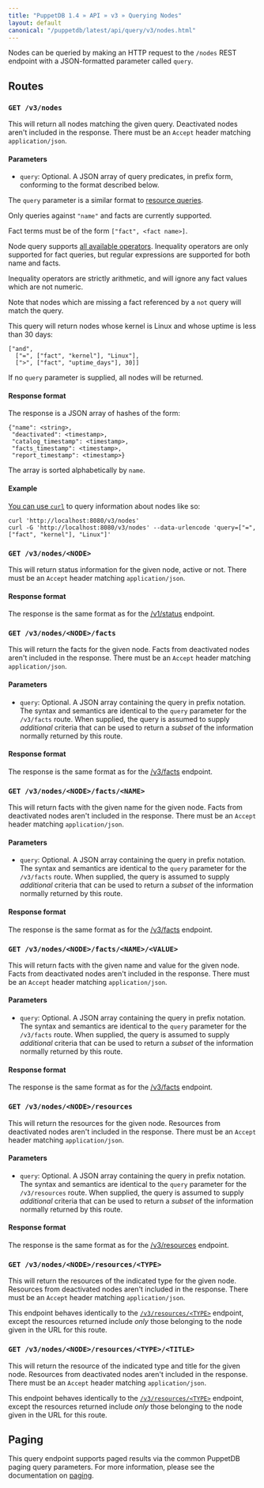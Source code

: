 ```yaml
---
title: "PuppetDB 1.4 » API » v3 » Querying Nodes"
layout: default
canonical: "/puppetdb/latest/api/query/v3/nodes.html"
---
```


[resource]: ./resources.html
[curl]: ../curl.html#using-curl-from-localhost-non-sslhttp
[paging]: ./paging.html

Nodes can be queried by making an HTTP request to the `/nodes` REST
endpoint with a JSON-formatted parameter called `query`.


## Routes

### `GET /v3/nodes`

This will return all nodes matching the given query. Deactivated nodes
aren't included in the response. There must be an `Accept` header matching
`application/json`.

#### Parameters

* `query`: Optional. A JSON array of query predicates, in prefix form,
  conforming to the format described below.

The `query` parameter is a similar format to [resource queries][resource].

Only queries against `"name"` and facts are currently supported.

Fact terms must be of the form `["fact", <fact name>]`.

Node query supports [all available operators](./operators.html). Inequality
operators are only supported for fact queries, but regular expressions are
supported for both name and facts.

Inequality operators are strictly arithmetic, and will ignore any fact values
which are not numeric.

Note that nodes which are missing a fact referenced by a `not` query will match
the query.

This query will return nodes whose kernel is Linux and whose uptime is less
than 30 days:

    ["and",
      ["=", ["fact", "kernel"], "Linux"],
      [">", ["fact", "uptime_days"], 30]]

If no `query` parameter is supplied, all nodes will be returned.

#### Response format

The response is a JSON array of hashes of the form:

    {"name": <string>,
     "deactivated": <timestamp>,
     "catalog_timestamp": <timestamp>,
     "facts_timestamp": <timestamp>,
     "report_timestamp": <timestamp>}

The array is sorted alphabetically by `name`.

#### Example

[You can use `curl`][curl] to query information about nodes like so:

    curl 'http://localhost:8080/v3/nodes'
    curl -G 'http://localhost:8080/v3/nodes' --data-urlencode 'query=["=", ["fact", "kernel"], "Linux"]'

### `GET /v3/nodes/<NODE>`

This will return status information for the given node, active or
not. There must be an `Accept` header matching `application/json`.

#### Response format

The response is the same format as for the [/v1/status](../v1/status.html)
endpoint.

### `GET /v3/nodes/<NODE>/facts`

This will return the facts for the given node. Facts from deactivated
nodes aren't included in the response. There must be an `Accept` header
matching `application/json`.

#### Parameters

* `query`: Optional. A JSON array containing the query in prefix
  notation. The syntax and semantics are identical to the `query`
  parameter for the `/v3/facts` route. When supplied, the query is
  assumed to supply _additional_ criteria that can be used to return a
  _subset_ of the information normally returned by this route.

#### Response format

The response is the same format as for the [/v3/facts](./facts.html)
endpoint.

### `GET /v3/nodes/<NODE>/facts/<NAME>`

This will return facts with the given name for the given node. Facts
from deactivated nodes aren't included in the response. There must be
an `Accept` header matching `application/json`.

#### Parameters

* `query`: Optional. A JSON array containing the query in prefix
  notation. The syntax and semantics are identical to the `query`
  parameter for the `/v3/facts` route. When supplied, the query is
  assumed to supply _additional_ criteria that can be used to return a
  _subset_ of the information normally returned by this route.

#### Response format

The response is the same format as for the [/v3/facts](./facts.html)
endpoint.


### `GET /v3/nodes/<NODE>/facts/<NAME>/<VALUE>`

This will return facts with the given name and value for the given
node. Facts from deactivated nodes aren't included in the
response. There must be an `Accept` header matching
`application/json`.

#### Parameters

* `query`: Optional. A JSON array containing the query in prefix
  notation. The syntax and semantics are identical to the `query`
  parameter for the `/v3/facts` route. When supplied, the query is
  assumed to supply _additional_ criteria that can be used to return a
  _subset_ of the information normally returned by this route.

#### Response format

The response is the same format as for the [/v3/facts](./facts.html)
endpoint.

### `GET /v3/nodes/<NODE>/resources`

This will return the resources for the given node. Resources from
deactivated nodes aren't included in the response. There must be an
`Accept` header matching `application/json`.

#### Parameters

* `query`: Optional. A JSON array containing the query in prefix
  notation. The syntax and semantics are identical to the `query`
  parameter for the `/v3/resources` route. When supplied, the query is
  assumed to supply _additional_ criteria that can be used to return a
  _subset_ of the information normally returned by this route.

#### Response format

The response is the same format as for the [/v3/resources][resource]
endpoint.

### `GET /v3/nodes/<NODE>/resources/<TYPE>`

This will return the resources of the indicated type for the given
node. Resources from deactivated nodes aren't included in the
response. There must be an `Accept` header matching
`application/json`.

This endpoint behaves identically to the
[`/v3/resources/<TYPE>`][resource] endpoint, except the resources
returned include _only_ those belonging to the node given in the URL
for this route.

### `GET /v3/nodes/<NODE>/resources/<TYPE>/<TITLE>`

This will return the resource of the indicated type and title for the
given node. Resources from deactivated nodes aren't included in the
response. There must be an `Accept` header matching
`application/json`.

This endpoint behaves identically to the
[`/v3/resources/<TYPE>`][resource] endpoint, except the resources
returned include _only_ those belonging to the node given in the URL
for this route.

## Paging

This query endpoint supports paged results via the common PuppetDB paging
query parameters.  For more information, please see the documentation
on [paging][paging].

